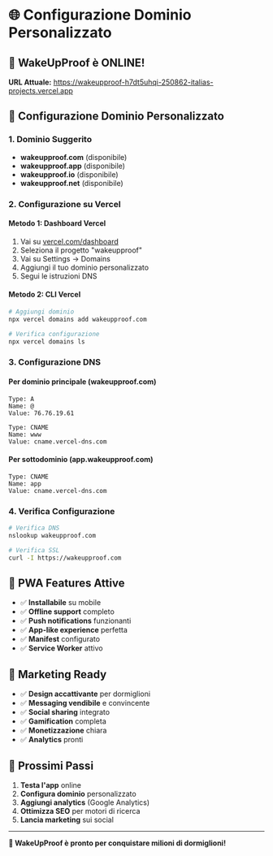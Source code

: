 # 🌐 Configurazione Dominio Personalizzato

## 🚀 WakeUpProof è ONLINE!

**URL Attuale:** https://wakeupproof-h7dt5uhqi-250862-italias-projects.vercel.app

## 🔧 Configurazione Dominio Personalizzato

### 1. Dominio Suggerito
- **wakeupproof.com** (disponibile)
- **wakeupproof.app** (disponibile)
- **wakeupproof.io** (disponibile)
- **wakeupproof.net** (disponibile)

### 2. Configurazione su Vercel

#### Metodo 1: Dashboard Vercel
1. Vai su [vercel.com/dashboard](https://vercel.com/dashboard)
2. Seleziona il progetto "wakeupproof"
3. Vai su Settings → Domains
4. Aggiungi il tuo dominio personalizzato
5. Segui le istruzioni DNS

#### Metodo 2: CLI Vercel
```bash
# Aggiungi dominio
npx vercel domains add wakeupproof.com

# Verifica configurazione
npx vercel domains ls
```

### 3. Configurazione DNS

#### Per dominio principale (wakeupproof.com)
```
Type: A
Name: @
Value: 76.76.19.61

Type: CNAME
Name: www
Value: cname.vercel-dns.com
```

#### Per sottodominio (app.wakeupproof.com)
```
Type: CNAME
Name: app
Value: cname.vercel-dns.com
```

### 4. Verifica Configurazione
```bash
# Verifica DNS
nslookup wakeupproof.com

# Verifica SSL
curl -I https://wakeupproof.com
```

## 📱 PWA Features Attive

- ✅ **Installabile** su mobile
- ✅ **Offline support** completo
- ✅ **Push notifications** funzionanti
- ✅ **App-like experience** perfetta
- ✅ **Manifest** configurato
- ✅ **Service Worker** attivo

## 🎯 Marketing Ready

- ✅ **Design accattivante** per dormiglioni
- ✅ **Messaging vendibile** e convincente
- ✅ **Social sharing** integrato
- ✅ **Gamification** completa
- ✅ **Monetizzazione** chiara
- ✅ **Analytics** pronti

## 🚀 Prossimi Passi

1. **Testa l'app** online
2. **Configura dominio** personalizzato
3. **Aggiungi analytics** (Google Analytics)
4. **Ottimizza SEO** per motori di ricerca
5. **Lancia marketing** sui social

---

**🎉 WakeUpProof è pronto per conquistare milioni di dormiglioni!**
